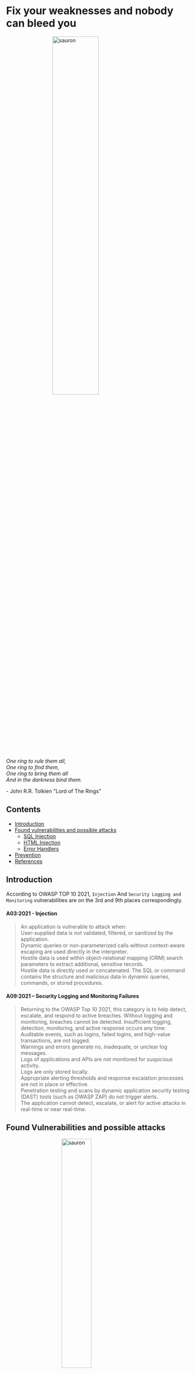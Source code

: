 # Fix your weaknesses and nobody can bleed you

<img src="./img/eye_of_sauron.svg" alt="sauron" style="display: block; width:50%; margin-left: auto;margin-right: auto"/>

<i>One ring to rule them all,
<br>One ring to find them,
<br>One ring to bring them all
<br>And in the darkness bind them.</i>
<p>- John R.R. Tolkien "Lord of The Rings"</p>

## Contents
- [Introduction](#introduction)
- [Found vulnerabilities and possible attacks](#found-vulnerabilities-and-possible-attacks)
  - [SQL Injection](#sqli)
  - [HTML Injection](#htmli)
  - [Error Handlers](#error-handlers)
- [Prevention](#prevention)
- [References](#references)

## Introduction
According to OWASP TOP 10 2021, `Injection` And `Security Logging and Monitoring` vulnerabilities are on the 3rd and 9th places correspondingly.<br>

#### A03:2021 - Injection
> An application is vulnerable to attack when: <br>
> User-supplied data is not validated, filtered, or sanitized by the application.<br>
> Dynamic queries or non-parameterized calls without context-aware escaping are used directly in the interpreter.<br>
> Hostile data is used within object-relational mapping (ORM) search parameters to extract additional, sensitive records. <br>
> Hostile data is directly used or concatenated. The SQL or command contains the structure and malicious data in dynamic queries, commands, or stored procedures. <br>

#### A09:2021 – Security Logging and Monitoring Failures
> Returning to the OWASP Top 10 2021, this category is to help detect, escalate, and respond to active breaches. Without logging and monitoring, breaches cannot be detected. Insufficient logging, detection, monitoring, and active response occurs any time:<br>
> Auditable events, such as logins, failed logins, and high-value transactions, are not logged.<br>
> Warnings and errors generate no, inadequate, or unclear log messages.<br>
> Logs of applications and APIs are not monitored for suspicious activity.<br>
> Logs are only stored locally.<br>
> Appropriate alerting thresholds and response escalation processes are not in place or effective.<br>
> Penetration testing and scans by dynamic application security testing (DAST) tools (such as OWASP ZAP) do not trigger alerts.<br>
> The application cannot detect, escalate, or alert for active attacks in real-time or near real-time.<br>

## Found Vulnerabilities and possible attacks

<img src="./img/sql.jpg" alt="sauron" style="display: block; width:40%; margin-left: auto;margin-right: auto"/>

### SQLi
First vulnerability is SQL injection is here [1]:
```python
def add_to_order(
    user_id: int,
    order_id:int,
    item_id: int,
    quantity: int,
    price: int):
    ...
    cursor = db_connection.execute(
            'insert into "Orders" values (%s, %s, %s, %s, %s)',
            (user_id, order_id, item_id, quantity, price)
    )
    ...
```
and here [2]:
```python
def show_order(order_id: int, user_id: int):
    try:
    cursor = db_connection.execute(
        'select from "Orders" where id = {}'.format(order_id)
    )
```

Let's look at example attack on [2]. SQL command isn't parametrized and sanitized carefully.<br>
Thus, command such that could lead to unpredictable results: <br>
```python
order_id = "' OR 1=1 --" # Or order_id = "'1; DROP TABLE Orders"
'select from "Orders" where id = {}'.format(order_id)
``` 

For [2] is a bit tricky, because we didn't handle some arguments and error in that case too. Will be discussed below on Error Handlers part.

Both of these SQL injection's could lead to any results. Most popular one - <b>data could be leaked or service will be shut down.</b><br>

### HTMLi
Another vulnerability is HTML injection [3]:
```python
def show_order(order_id: int, user_id: int):
    ...
    return f'<html><body><p>{order_info}</p></body></html>'
```
Example attack here:
```python
order_info = "<script>vulnerable_payload();</script>"; # we can show it by simple alert(1);
```

This type of vulnerability could lead to execution of arbitrary code, apparently.<br>

### Error Handlers

<img src="./img/input_validation.jpg" alt="sauron" style="display: block; width:40%; margin-left: auto;margin-right: auto"/><br>

It's not a vulnerability, but it's a good practice if errors handled and logged correctly [4]:<br>

```python
def show_order(order_id: int, user_id: int):
    ...
    return (
           f'<html><body><p>Error was happend for {order_id}' # typo: happened, not happend
           '</p></body></html>')
```
Also, [5]:
```python
def add_to_order(
  user_id: int,
  order_id:int,
  item_id: int,
  quantity: int,
  price: int):
    ...
```
Where is the quantity and price handlers? Are we sure that they're positive integers?

Also, [6], how can we be sure that there exists element in `[0]` index?<br>

```python
current_price = cursor.fetchone()[0]
```
Could lead to unexpected quit and error.<br>
## Prevention

For [1] (SQLi), check ranges of quantity and price. Although, we can check for all of the arguments, if there's no such handler at all:<br>
```python
if quantity < 0 or price < 0:
  return "Error: arguments in add_to_order(...) aren't proper.\n"
cursor = db_connection.execute(
            'insert into "Orders" values (%s, %s, %s, %s, %s)',
            (user_id, order_id, item_id, quantity, price)
    )
```

Prevention for [2] (SQLi) is using parametrized query and sanitized arguments:
```python
def show_order(order_id: int, user_id: int):
    try:
    cursor = db_connection.execute(
        'select from "Orders" where id = %s', (order_id,)
    )
```

For [3] (HTMLi) we should remove all JS/HTML tags:<br>
```python
import lxml
from lxml.html.clean import Cleaner

cleaner = Cleaner()
cleaner.javascript = True
cleaner.style = True

parsed_order_id = int(lxml.html.tostring(cleaner.clean_html(lxml.html.parse(order_id))))
```

Correction for [4]:
```python
def show_order(order_id: int, user_id: int):
    ...
    except Exception as e:
        return (
           f'<html><body><p>Error while fecthing {order_id} in show_order()'
           '</p></body></html>')
```

For [5] fix mentioned in [1]

For [6]:
```python
...
current_price = cursor.fetchone()
if current_price:
    current_price = current_price[0]
...
```

## References

1. [OWASP TOP-10](https://owasp.org/www-project-top-ten/)
2. [Injection Attacks Prevention cheatsheet](https://cheatsheetseries.owasp.org/cheatsheets/Injection_Prevention_Cheat_Sheet.html)
3. [Secure coding](https://en.wikipedia.org/wiki/Secure_coding)

